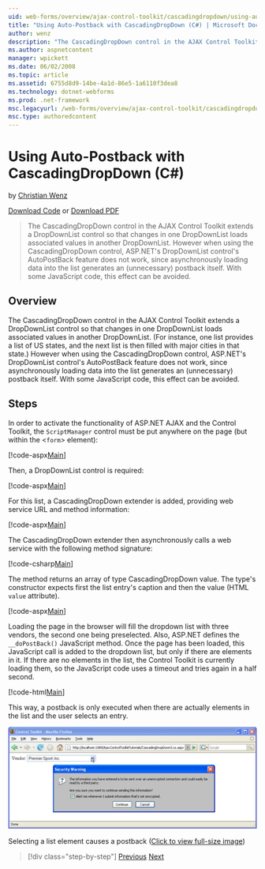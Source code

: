 ```yaml
---
uid: web-forms/overview/ajax-control-toolkit/cascadingdropdown/using-auto-postback-with-cascadingdropdown-cs
title: "Using Auto-Postback with CascadingDropDown (C#) | Microsoft Docs"
author: wenz
description: "The CascadingDropDown control in the AJAX Control Toolkit extends a DropDownList control so that changes in one DropDownList loads associated values in anoth..."
ms.author: aspnetcontent
manager: wpickett
ms.date: 06/02/2008
ms.topic: article
ms.assetid: 6755d8d9-14be-4a1d-86e5-1a6110f3dea8
ms.technology: dotnet-webforms
ms.prod: .net-framework
msc.legacyurl: /web-forms/overview/ajax-control-toolkit/cascadingdropdown/using-auto-postback-with-cascadingdropdown-cs
msc.type: authoredcontent
---
```

Using Auto-Postback with CascadingDropDown (C#)
====================
by [Christian Wenz](https://github.com/wenz)

[Download Code](http://download.microsoft.com/download/9/0/7/907760b1-2c60-4f81-aeb6-ca416a573b0d/cascadingdropdown3.cs.zip) or [Download PDF](http://download.microsoft.com/download/2/d/c/2dc10e34-6983-41d4-9c08-f78f5387d32b/cascadingdropdown3CS.pdf)

> The CascadingDropDown control in the AJAX Control Toolkit extends a DropDownList control so that changes in one DropDownList loads associated values in another DropDownList. However when using the CascadingDropDown control, ASP.NET's DropDownList control's AutoPostBack feature does not work, since asynchronously loading data into the list generates an (unnecessary) postback itself. With some JavaScript code, this effect can be avoided.


## Overview

The CascadingDropDown control in the AJAX Control Toolkit extends a DropDownList control so that changes in one DropDownList loads associated values in another DropDownList. (For instance, one list provides a list of US states, and the next list is then filled with major cities in that state.) However when using the CascadingDropDown control, ASP.NET's DropDownList control's AutoPostBack feature does not work, since asynchronously loading data into the list generates an (unnecessary) postback itself. With some JavaScript code, this effect can be avoided.

## Steps

In order to activate the functionality of ASP.NET AJAX and the Control Toolkit, the `ScriptManager` control must be put anywhere on the page (but within the &lt;`form`&gt; element):

[!code-aspx[Main](using-auto-postback-with-cascadingdropdown-cs/samples/sample1.aspx)]

Then, a DropDownList control is required:

[!code-aspx[Main](using-auto-postback-with-cascadingdropdown-cs/samples/sample2.aspx)]

For this list, a CascadingDropDown extender is added, providing web service URL and method information:

[!code-aspx[Main](using-auto-postback-with-cascadingdropdown-cs/samples/sample3.aspx)]

The CascadingDropDown extender then asynchronously calls a web service with the following method signature:

[!code-csharp[Main](using-auto-postback-with-cascadingdropdown-cs/samples/sample4.cs)]

The method returns an array of type CascadingDropDown value. The type's constructor expects first the list entry's caption and then the value (HTML `value` attribute).

[!code-aspx[Main](using-auto-postback-with-cascadingdropdown-cs/samples/sample5.aspx)]

Loading the page in the browser will fill the dropdown list with three vendors, the second one being preselected. Also, ASP.NET defines the `__doPostBack()` JavaScript method. Once the page has been loaded, this JavaScript call is added to the dropdown list, but only if there are elements in it. If there are no elements in the list, the Control Toolkit is currently loading them, so the JavaScript code uses a timeout and tries again in a half second.

[!code-html[Main](using-auto-postback-with-cascadingdropdown-cs/samples/sample6.html)]

This way, a postback is only executed when there are actually elements in the list and the user selects an entry.


[![Selecting a list element causes a postback](using-auto-postback-with-cascadingdropdown-cs/_static/image2.png)](using-auto-postback-with-cascadingdropdown-cs/_static/image1.png)

Selecting a list element causes a postback ([Click to view full-size image](using-auto-postback-with-cascadingdropdown-cs/_static/image3.png))

>[!div class="step-by-step"]
[Previous](presetting-list-entries-with-cascadingdropdown-cs.md)
[Next](filling-a-list-using-cascadingdropdown-vb.md)
